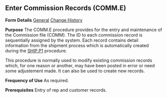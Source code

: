 ## Enter Commission Records (COMM.E)
<PageHeader />

**Form Details**
[General](../COMM-E-1/README.md)
[Change History](../COMM-E-2/README.md)

**Purpose**
The COMM.E procedure provides for the entry and maintenance of the Commission
file (COMM). The ID to each commission record is sequentially assigned by the
system. Each record contains detail information from the shipment process
which is automatically created during the [SHIP.P1](../SHIP-P1/README.md) procedure.

This procedure is normally used to modify existing commission records which,
for one reason or another, may have been posted in error or need some
adjustement made. It can also be used to create new records.

**Frequency of Use**
As required.

**Prerequisites**
Entry of rep and customer records.

<badge text= "Version 8.10.57 " vertical="middle" />

<PageFooter />

